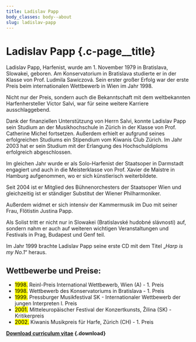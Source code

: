 ```yaml
---
title: Ladislav Papp
body_classes: body--about
slug: ladislav-papp
---
```


# Ladislav Papp {.c-page__title}

Ladislav Papp, Harfenist, wurde am 1. November 1979 in Bratislava, Slowakei,
geboren.
Am Konservatorium in Bratislava studierte er in der Klasse von Prof. Ludmila
Sawiczová.
Sein erster großer Erfolg war der erste Preis beim internationalen Wettbewerb
in Wien im Jahr 1998.

Nicht nur der Preis, sondern auch die Bekanntschaft mit dem weltbekannten
Harfenhersteller Victor Salvi, war für seine weitere Karriere ausschlaggebend.

Dank der finanziellen Unterstützung von Herrn Salvi, konnte Ladislav Papp sein
Studium an der Musikhochschule in Zürich in der Klasse von Prof. Catherine
Michel fortsetzen. Außerdem erhielt er aufgrund seines erfolgreichen Studiums
ein Stipendium vom Kiwanis Club Zürich.
Im Jahr 2003 hat er sein Studium mit der Erlangung des Hochschuldiploms
erfolgreich abgeschlossen.

Im gleichen Jahr wurde er als Solo-Harfenist der Staatsoper in Darmstadt
engagiert und auch in die Meisterklasse von Prof. Xavier de Maistre in Hamburg
aufgenommen, wo er sich künstlerisch weiterbildete.

Seit 2004 ist er Mitglied des Bühnenorchesters der Staatsoper Wien und
gleichzeitig ist er ständiger Substitut der Wiener Philharmoniker.

Außerdem widmet er sich intensiv der Kammermusik im Duo mit seiner Frau,
Flötistin Justina Papp.

Als Solist tritt er nicht nur in Slowakei (Bratislavské hudobné slávnosti) auf,
sondern nahm er auch auf weiteren wichtigen Veranstaltungen und Festivals in
Prag, Budapest und Genf teil.

Im Jahr 1999 brachte Ladislav Papp seine erste CD mit dem Titel „_Harp is my
No.1_“ heraus.

## Wettbewerbe und Preise:

- <mark>1998\.</mark> Reinl-Preis International Wettbewerb, Wien (A) - 1. Preis
- <mark>1998\.</mark> Wettbewerb des Konservatoriums in Bratislava - 1. Preis
- <mark>1999\.</mark> Pressburger Musikfestival SK - Internationaler Wettbewerb der jungen
Interpreten l. Preis
- <mark>2001\.</mark> Mitteleuropäischer Festival der Konzertkunsts, Žilina (SK) -
Kritikerpreis
- <mark>2002\.</mark> Kiwanis Musikpreis für Harfe, Zürich (CH) - 1. Preis

**[Download curriculum vitae](Ladislav-Papp-cv-de.pdf?target=_blank) {.download}**
